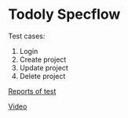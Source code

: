 # Todoly Specflow

Test cases: 

1. Login
2. Create project
3. Update project
4. Delete project

[Reports of test](https://borismm3.github.io/todoly-specflow/)

[Video](https://github.com/borismm3/todoly-specflow/assets/88692480/6f62758a-dd6d-4745-a03f-a630592e2738)
